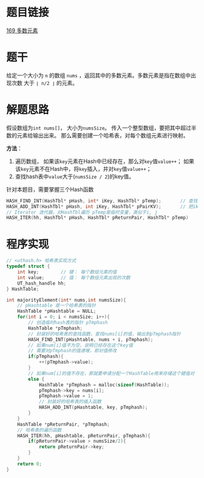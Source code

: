 # 题目链接
[169 多数元素](https://leetcode.cn/problems/majority-element/)

# 题干
给定一个大小为 `n` 的数组 `nums` ，返回其中的多数元素。多数元素是指在数组中出现次数 大于 `⌊ n/2 ⌋` 的元素。

# 解题思路
假设数组为`int nums[]`， 大小为`numsSize`。
传入一个整型数组，要把其中超过半数的元素给输出出来。 
那么需要创建一个哈希表，对每个数组元素进行映射。 

**方法**：
1. 遍历数组， 
    如果该`key`元素在Hash中已经存在，那么对`key`值`value++`； 
    如果该`key`元素不在Hash中，将`key`插入，并对`key`值`value++`；
2. 查找hash表中`value`大于(`numsSize / 2`)的key值。

针对本题目，需要掌握三个Hash函数
```c
HASH_FIND_INT(HashTbl* pHash, int* iKey, HashTbl* pTemp);       // 查找是否表内有ikey值
HASH_ADD_INT(HashTbl* pHash, int iKey, HashTbl* pPairKV);       // 把ikey值链接上去
// Iterator 迭代器，对HashTbl遍历 pTemp是临时变量，类似于i, j
HASH_ITER(hh, HashTbl* pHash, HashTbl* pReturnPair, HashTbl* pTemp)               
```

# 程序实现
```c
// <uthash.h> 哈希表实现方式
typedef struct {
    int key;        // 键： 每个数组元素的值
    int value;      // 值： 每个数组元素出现的次数
    UT_hash_handle hh;
} HashTable;

int majorityElement(int* nums,int numsSize){
    // pHashtable 是一个哈希表的指针
    HashTable *pHashtable = NULL;
    for(int i = 0; i < numsSize; i++){
        // 创造临时hash表的指针 pTmphash
        HashTable *pTmphash;
        // 封装好的哈希表的查找函数，查找nums[i]的值，输出到pTmphash指针
        HASH_FIND_INT(pHashtable, nums + i, pTmphash);
        // 如果num[i]值不为空，说明已经存在这个key值
        // 需要对pTmphash的值递增，即对值修改
        if(pTmphash){
            ++(pTmphash->value);
        }
        // 如果num[i]的值不存在，那就要申请分配一个HashTable用来存储这个键值对
        else {
            HashTable *pTmphash = malloc(sizeof(HashTable));
            pTmphash->key = nums[i];
            pTmphash->value = 1;
            // 封装好的哈希表的插入函数
            HASH_ADD_INT(pHashtable, key, pTmphash);
        }
    }
    HashTable *pReturnPair, *pTmphash;
    // 哈希表的遍历函数
    HASH_ITER(hh, pHashtable, pReturnPair, pTmphash){
        if(pReturnPair->value > numsSize/2){
            return pReturnPair->key;
        }
    }
    return 0;
}
```